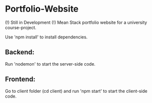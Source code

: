 # Portfolio-Website
(!) Still in Development (!)
Mean Stack portfolio website for a university course-project.


Use 'npm install' to install dependencies.

## Backend:
Run 'nodemon' to start the server-side code.


## Frontend: 
Go to client folder (cd client) and run 'npm start' to start the client-side code.

